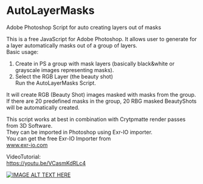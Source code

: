 # AutoLayerMasks
Adobe Photoshop Script for auto creating layers out of masks

This is a free JavaScript for Adobe Photoshop. It allows user to generate for a layer automatically masks out of a group of layers.<br/>
Basic usage: <br/>
1) Create in PS a group with mask layers (basically black&white or grayscale images representing masks). <br/>
2) Select the RGB Layer (the beauty shot)<br/>
Run the AutoLayerMasks Script.<br/>

It will create RGB (Beauty Shot) images masked with masks from the group. <br/>
If there are 20 predefined masks in the group, 20 RBG masked BeautyShots will be automatically created.<br/>

This script works at best in combination with Crytpmatte render passes from 3D Software. <br/>
They can be imported in Photoshop using Exr-IO importer.<br/>
You can get the free Exr-IO Importer from<br/>
www.exr-io.com<br/>

VideoTutorial:<br/>
https://youtu.be/VCasmKdRLc4<br/>

[![IMAGE ALT TEXT HERE](https://i9.ytimg.com/vi/VCasmKdRLc4/mqdefault.jpg?sqp=CKCCpOgF&rs=AOn4CLAWCmzwleC9-XhBMVdmh7-53-tGZQ&time=1560871331928)](https://youtu.be/VCasmKdRLc4)


